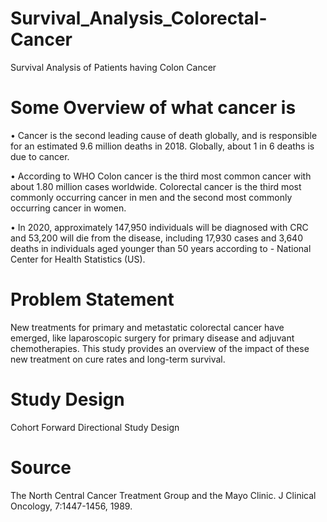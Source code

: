# Survival_Analysis_Colorectal-Cancer
Survival Analysis of Patients having Colon Cancer

# Some Overview of what cancer is
• Cancer is the second leading cause of death globally, and is responsible for an estimated 9.6 million deaths in 2018. Globally, about 1 in 6 deaths is due to cancer.

• According to WHO Colon cancer is the third most common cancer with about 1.80 million cases worldwide. Colorectal cancer is the third most commonly occurring cancer in men and the second most commonly occurring cancer in women.

• In 2020, approximately 147,950 individuals will be diagnosed with CRC and 53,200 will die from the disease, including 17,930 cases and 3,640 deaths in individuals aged younger than 50 years according to - National Center for Health Statistics (US).

# Problem Statement
New treatments for primary and metastatic colorectal cancer have emerged, like laparoscopic surgery for primary disease and adjuvant chemotherapies. This study provides an overview of the impact of these new treatment on cure rates and long-term survival.

# Study Design
Cohort Forward Directional Study Design

# Source
The North Central Cancer Treatment Group and the Mayo Clinic. J Clinical Oncology, 7:1447-1456, 1989.
